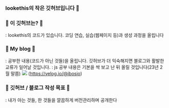 ### lookethis의 작은 깃허브입니다 👋

### 🌱 이 깃허브는? 🌱
: lookethis의 코드가 있습니다. 코딩 연습, 실습(웹페이지 등)과 생성 과정을 올립니다

### 🐇 My blog 🐇 
: 공부한 내용(코드가 아닌 것들)을 올립니다. 깃허브가 더 익숙해지면 블로그와 활발한 교류가 일어날 것입니다.
: js 공부 내용은 기본을 싹 보고 난 뒤 올릴 것입니다(23년 2월 말쯤)
<a href="https://velog.io/@seondal"><img src="https://img.shields.io/badge/Velog-3DDC84?style=flat-square&logo=Blogger&logoColor=white"/></a> (https://velog.io/@ibosio)

### 🍁 깃허브 / 블로그 작성 목표 🍁
: 내가 아는 것들, 한 것들을 깔끔하게 버전관리하며 공개한다

<!--
**lookethis/lookethis** is a ✨ _special_ ✨ repository because its `README.md` (this file) appears on your GitHub profile.

Here are some ideas to get you started:
☘️🍀🍁🐔👻🐇
- 🔭 I’m currently working on ...
- 🌱 I’m currently learning ...
- 👯 I’m looking to collaborate on ...
- 🤔 I’m looking for help with ...
- 💬 Ask me about ...
- 📫 How to reach me: ...
- 😄 Pronouns: ...
- ⚡ Fun fact: ...
-->
